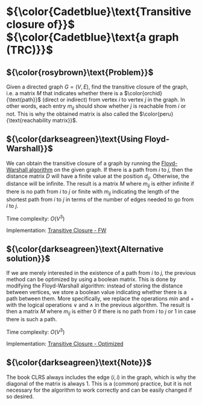 # ${\color{Cadetblue}\text{Transitive closure of}}$ ${\color{Cadetblue}\text{a graph (TRC)}}$

## ${\color{rosybrown}\text{Problem}}$

Given a directed graph $G = (V,E)$, find the transitive closure of the graph, i.e. a matrix $M$ that indicates whether there is a $\color{orchid}{\text{path}}$ (direct or indirect) from vertex $i$ to vertex $j$ in the graph. In other words, each entry $m_{ij}$ should show whether $j$ is reachable from $i$ or not. This is why the obtained matrix is also called the $\color{peru}{\text{reachability matrix}}$.

## ${\color{darkseagreen}\text{Using Floyd-Warshall}}$

We can obtain the transitive closure of a graph by running the [Floyd-Warshall algorithm](https://github.com/pl3onasm/AADS/tree/main/algorithms/graphs/APSP-floyd) on the given graph. If there is a path from $i$ to $j$, then the distance matrix $D$ will have a finite value at the position $d_{ij}$. Otherwise, the distance will be infinite. The result is a matrix $M$ where $m_{ij}$ is either infinite if there is no path from $i$ to $j$ or finite with $m_{ij}$ indicating the length of the shortest path from $i$ to $j$ in terms of the number of edges needed to go from $i$ to $j$.

Time complexity: $O(V^3)$

Implementation: [Transitive Closure - FW](https://github.com/pl3onasm/AADS/blob/main/algorithms/graphs/APSP-tr-closure/trc-1.c)

## ${\color{darkseagreen}\text{Alternative solution}}$

If we are merely interested in the existence of a path from $i$ to $j$, the previous method can be optimized by using a boolean matrix. This is done by modifying the Floyd-Warshall algorithm: instead of storing the distance between vertices, we store a boolean value indicating whether there is a path between them. More specifically, we replace the operations $\textit{min}$ and $+$ with the logical operations $\lor$ and $\land$ in the previous algorithm. The result is then a matrix $M$ where $m_{ij}$ is either 0 if there is no path from $i$ to $j$ or 1 in case there is such a path.

Time complexity: $O(V^3)$

Implementation: [Transitive Closure - Optimized](https://github.com/pl3onasm/AADS/blob/main/algorithms/graphs/APSP-tr-closure/trc-2.c)

## ${\color{darkseagreen}\text{Note}}$

The book CLRS always includes the edge $(i,i)$ in the graph, which is why the diagonal of the matrix is always 1. This is a (common) practice, but it is not necessary for the algorithm to work correctly and can be easily changed if so desired.
